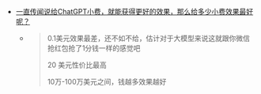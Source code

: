 - [一直传闻说给ChatGPT小费，就能获得更好的效果，那么给多少小费效果最好呢？](https://twitter.com/dotey/status/1752843141403550192)
	- > 0.1美元效果最差，还不如不给，估计对于大模型来说这就跟你微信抢红包抢了1分钱一样的感觉吧
	  >
	  > 20 美元性价比最高
	  >
	  > 10万-100万美元之间，钱越多效果越好
